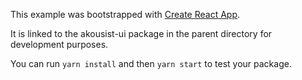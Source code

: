 This example was bootstrapped with [Create React App](https://github.com/facebook/create-react-app).

It is linked to the akousist-ui package in the parent directory for development purposes.

You can run `yarn install` and then `yarn start` to test your package.

